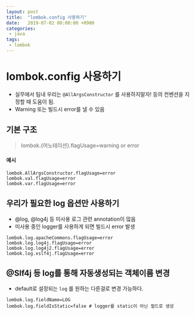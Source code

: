 ```yaml
---
layout: post
title:  "lombok.config 사용하기"
date:   2019-07-02 00:00:00 +0900
categories:
 - java
tags: 
 - lombok
---
```


# lombok.config 사용하기
- 실무에서 팀내 우리는 `@AllArgsConstructor` 를 사용하지말자! 등의 컨벤션을 지정할 때 도움이 됨.
- Warning 또는 빌드시 error를 낼 수 있음

## 기본 구조
> lombok.{어노테이션}.flagUsage=warning or error

#### 예시
```properties
lombok.AllArgsConstructor.flagUsage=error
lombok.val.flagUsage=error
lombok.var.flagUsage=error
```

## 우리가 필요한 log 옵션만 사용하기
- @log, @log4j 등 미사용 로그 관련 annotation이 많음
- 미사용 중인 logger를 사용하게 되면 빌드시 error 발생
```properties
lombok.log.apacheCommons.flagUsage=error
lombok.log.log4j.flagUsage=error
lombok.log.log4j2.flagUsage=error
lombok.log.xslf4j.flagUsage=error
```

## @Slf4j 등 log를 통해 자동생성되는 객체이름 변경
- default로 설정되는 `log` 를 원하는 다른걸로 변경 가능하다.
```properties
lombok.log.fieldName=LOG
lombok.log.fieldIsStatic=false # logger를 static이 아닌 필드로 생성
```

